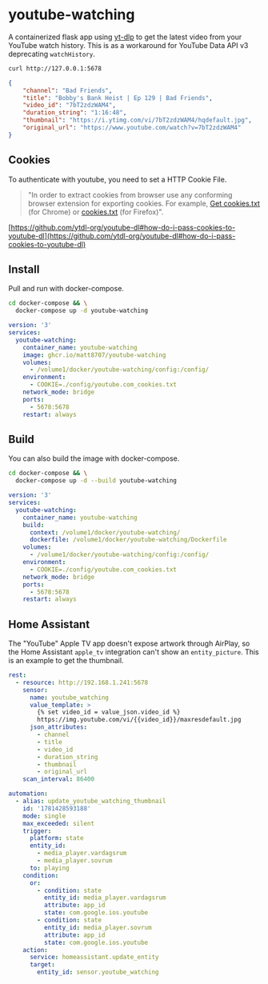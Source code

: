 # youtube-watching

A containerized flask app using [yt-dlp](https://github.com/yt-dlp/yt-dlp) to get the latest video from your YouTube watch history. This is as a workaround for YouTube Data API v3 deprecating `watchHistory`.

```bash
curl http://127.0.0.1:5678
```

```json
{
    "channel": "Bad Friends",
    "title": "Bobby's Bank Heist | Ep 129 | Bad Friends",
    "video_id": "7bT2zdzWAM4",
    "duration_string": "1:16:48",
    "thumbnail": "https://i.ytimg.com/vi/7bT2zdzWAM4/hqdefault.jpg",
    "original_url": "https://www.youtube.com/watch?v=7bT2zdzWAM4"
}
```

## Cookies

To authenticate with youtube, you need to set a HTTP Cookie File.

> "In order to extract cookies from browser use any conforming browser extension for exporting cookies. For example, [Get cookies.txt](https://chrome.google.com/webstore/detail/get-cookiestxt/bgaddhkoddajcdgocldbbfleckgcbcid/) (for Chrome) or [cookies.txt](https://addons.mozilla.org/en-US/firefox/addon/cookies-txt/) (for Firefox)".

[https://github.com/ytdl-org/youtube-dl#how-do-i-pass-cookies-to-youtube-dl](https://github.com/ytdl-org/youtube-dl#how-do-i-pass-cookies-to-youtube-dl)

## Install

Pull and run with docker-compose.

```bash
cd docker-compose && \
  docker-compose up -d youtube-watching
```

```yaml
version: '3'
services:
  youtube-watching:
    container_name: youtube-watching
    image: ghcr.io/matt8707/youtube-watching
    volumes:
      - /volume1/docker/youtube-watching/config:/config/
    environment:
      - COOKIE=./config/youtube.com_cookies.txt
    network_mode: bridge
    ports:
      - 5678:5678
    restart: always
```

## Build

You can also build the image with docker-compose.

```bash
cd docker-compose && \
  docker-compose up -d --build youtube-watching
```

```yaml
version: '3'
services:
  youtube-watching:
    container_name: youtube-watching
    build:
      context: /volume1/docker/youtube-watching/
      dockerfile: /volume1/docker/youtube-watching/Dockerfile
    volumes:
      - /volume1/docker/youtube-watching/config:/config/
    environment:
      - COOKIE=./config/youtube.com_cookies.txt
    network_mode: bridge
    ports:
      - 5678:5678
    restart: always
```

## Home Assistant

The "YouTube" Apple TV app doesn't expose artwork through AirPlay, so the Home Assistant `apple_tv` integration can't show an `entity_picture`. This is an example to get the thumbnail.

```yaml
rest:
  - resource: http://192.168.1.241:5678
    sensor:
      name: youtube_watching
      value_template: >
        {% set video_id = value_json.video_id %}
        https://img.youtube.com/vi/{{video_id}}/maxresdefault.jpg
      json_attributes:
        - channel
        - title
        - video_id
        - duration_string
        - thumbnail
        - original_url
    scan_interval: 86400

automation:
  - alias: update_youtube_watching_thumbnail
    id: '1781428593188'
    mode: single
    max_exceeded: silent
    trigger:
      platform: state
      entity_id:
        - media_player.vardagsrum
        - media_player.sovrum
      to: playing
    condition:
      or:
        - condition: state
          entity_id: media_player.vardagsrum
          attribute: app_id
          state: com.google.ios.youtube
        - condition: state
          entity_id: media_player.sovrum
          attribute: app_id
          state: com.google.ios.youtube
    action:
      service: homeassistant.update_entity
      target:
        entity_id: sensor.youtube_watching
```
